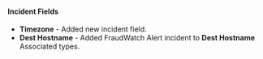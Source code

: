 
#### Incident Fields
- **Timezone** - Added new incident field.
- **Dest Hostname** - Added FraudWatch Alert incident to **Dest Hostname** Associated types.
